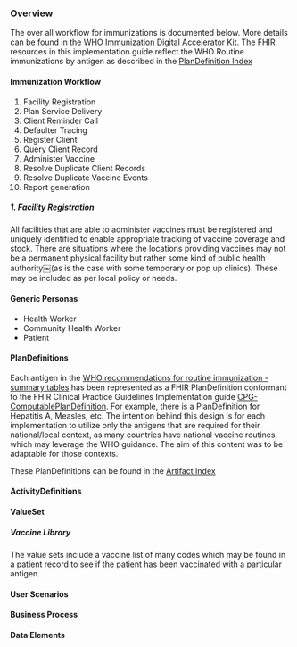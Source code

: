 ### Overview
The over all workflow for immunizations is documented below. More details can be found in the [WHO Immunization Digital Accelerator Kit](). The FHIR resources in this implementation guide reflect the WHO Routine immunizations by antigen as described in the [PlanDefinition Index](plandefinitionindex.html)

#### Immunization Workflow
1. Facility Registration
2. Plan Service Delivery 
3. Client Reminder Call 
4. Defaulter Tracing 
5. Register Client
6. Query Client Record 
7. Administer Vaccine 
8. Resolve Duplicate Client Records 
9. Resolve Duplicate Vaccine Events
10. Report generation

##### 1. Facility Registration
All facilities that are able to administer vaccines must be registered and uniquely identified to enable appropriate tracking of vaccine coverage and stock. There are situations where the locations providing vaccines may not be a permanent physical facility but rather some kind of public health authority￼(as is the case with some temporary or pop up clinics). These may be included as per local policy or needs.

#### Generic Personas 
* Health Worker
* Community Health Worker 
* Patient 

#### PlanDefinitions
Each antigen in the [WHO recommendations for routine immunization - summary tables](https://www.who.int/teams/immunization-vaccines-and-biologicals/policies/who-recommendations-for-routine-immunization---summary-tables) has been represented as a FHIR PlanDefinition conformant to the FHIR Clinical Practice Guidelines Implementation guide [CPG-ComputablePlanDefinition](). For example, there is a PlanDefinition for Hepatitis A, Measles, etc. The intention behind this design is for each implementation to utilize only the antigens that are required for their national/local context, as many countries have national vaccine routines, which may leverage the WHO guidance. The aim of this content was to be adaptable for those contexts. 

These PlanDefinitions can be found in the [Artifact Index](artifacts.html)

#### ActivityDefinitions
<!--As part of the implementation the country specific EIR will need to fill in the ActivityDefinition.product[x] it is not possible for this IG to recommend a specific product. There are limitations of supply chain, country specific needs, and other issues which cannot be captured and generalized to accomodate all specific use cases. Provide example like Cholera has 3 SNOMED Codes and 4 ATC codes - we can't assume which code an implementer might use or write reasonable logic to determine which code might be used due to our -->
#### ValueSet

##### Vaccine Library
The value sets include a vaccine list of many codes which may be found in a patient record to see if the patient has been vaccinated with a particular antigen. 
<!--add example of something that is often in a comobo vaccine  -->

#### User Scenarios


#### Business Process


#### Data Elements 